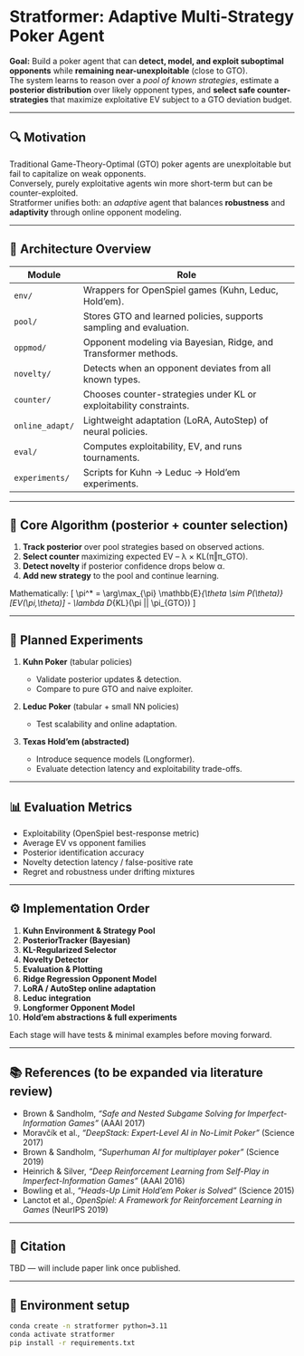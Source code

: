# Stratformer: Adaptive Multi-Strategy Poker Agent

**Goal:** Build a poker agent that can **detect, model, and exploit suboptimal opponents** while **remaining near-unexploitable** (close to GTO).  
The system learns to reason over a *pool of known strategies*, estimate a **posterior distribution** over likely opponent types, and **select safe counter-strategies** that maximize exploitative EV subject to a GTO deviation budget.

---

## 🔍 Motivation
Traditional Game-Theory-Optimal (GTO) poker agents are unexploitable but fail to capitalize on weak opponents.  
Conversely, purely exploitative agents win more short-term but can be counter-exploited.  
Stratformer unifies both: an *adaptive* agent that balances **robustness** and **adaptivity** through online opponent modeling.

---

## 🧩 Architecture Overview

| Module | Role |
|---------|------|
| `env/` | Wrappers for OpenSpiel games (Kuhn, Leduc, Hold’em). |
| `pool/` | Stores GTO and learned policies, supports sampling and evaluation. |
| `oppmod/` | Opponent modeling via Bayesian, Ridge, and Transformer methods. |
| `novelty/` | Detects when an opponent deviates from all known types. |
| `counter/` | Chooses counter-strategies under KL or exploitability constraints. |
| `online_adapt/` | Lightweight adaptation (LoRA, AutoStep) of neural policies. |
| `eval/` | Computes exploitability, EV, and runs tournaments. |
| `experiments/` | Scripts for Kuhn → Leduc → Hold’em experiments. |

---

## 🧠 Core Algorithm (posterior + counter selection)

1. **Track posterior** over pool strategies based on observed actions.  
2. **Select counter** maximizing expected EV – λ × KL(π‖π_GTO).  
3. **Detect novelty** if posterior confidence drops below α.  
4. **Add new strategy** to the pool and continue learning.  

Mathematically:
\[
\pi^* = \arg\max_{\pi} \mathbb{E}_{\theta \sim P(\theta)} [EV(\pi,\theta)] - \lambda D_{KL}(\pi || \pi_{GTO})
\]

---

## 🧪 Planned Experiments

1. **Kuhn Poker** (tabular policies)  
   - Validate posterior updates & detection.  
   - Compare to pure GTO and naive exploiter.

2. **Leduc Poker** (tabular + small NN policies)  
   - Test scalability and online adaptation.

3. **Texas Hold’em (abstracted)**  
   - Introduce sequence models (Longformer).  
   - Evaluate detection latency and exploitability trade-offs.

---

## 📊 Evaluation Metrics
- Exploitability (OpenSpiel best-response metric)
- Average EV vs opponent families
- Posterior identification accuracy
- Novelty detection latency / false-positive rate
- Regret and robustness under drifting mixtures

---

## ⚙️ Implementation Order
1. **Kuhn Environment & Strategy Pool**
2. **PosteriorTracker (Bayesian)**
3. **KL-Regularized Selector**
4. **Novelty Detector**
5. **Evaluation & Plotting**
6. **Ridge Regression Opponent Model**
7. **LoRA / AutoStep online adaptation**
8. **Leduc integration**
9. **Longformer Opponent Model**
10. **Hold’em abstractions & full experiments**

Each stage will have tests & minimal examples before moving forward.

---

## 📚 References (to be expanded via literature review)
- Brown & Sandholm, *“Safe and Nested Subgame Solving for Imperfect-Information Games”* (AAAI 2017)
- Moravčík et al., *“DeepStack: Expert-Level AI in No-Limit Poker”* (Science 2017)
- Brown & Sandholm, *“Superhuman AI for multiplayer poker”* (Science 2019)
- Heinrich & Silver, *“Deep Reinforcement Learning from Self-Play in Imperfect-Information Games”* (AAAI 2016)
- Bowling et al., *“Heads-Up Limit Hold’em Poker is Solved”* (Science 2015)
- Lanctot et al., *OpenSpiel: A Framework for Reinforcement Learning in Games* (NeurIPS 2019)

---

## 🔬 Citation
TBD — will include paper link once published.

---

## 🧰 Environment setup
```bash
conda create -n stratformer python=3.11
conda activate stratformer
pip install -r requirements.txt
